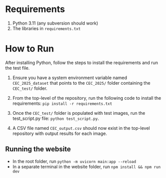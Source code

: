 # Requirements
1. Python 3.11 (any subversion should work)
2. The libraries in ```requirements.txt```

# How to Run
After installing Python, follow the steps to install the requirements and run the test file.

1. Ensure you have a system environment variable named ```CEC_2025_dataset``` that points to the ```CEC_2025/``` folder containing the ```CEC_test/``` folder.

2. From the top-level of the repository, run the following code to install the requirements:
```pip install -r requirements.txt```

3. Once the ```CEC_test/``` folder is populated with test images, run the test_script.py file: ```python test_script.py```.
4. A CSV file named ```CEC_output.csv``` should now exist in the top-level repository with output results for each image.

## Running the website
- In the root folder, run `python -m uvicorn main:app --reload`
- In a separate terminal in the website folder, run `npm install && npm run dev`
